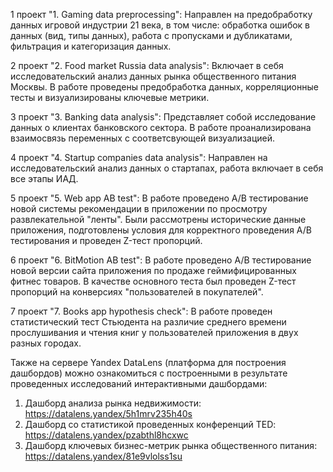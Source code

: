 1 проект "1. Gaming data preprocessing":
Направлен на предобработку данных игровой индустрии 21 века, в том числе: обработка ошибок в данных (вид, типы данных), работа с пропусками и дубликатами, фильтрация и категоризация данных.

2 проект "2. Food market Russia data analysis":
Включает в себя исследовательский анализ данных рынка общественного питания Москвы. В работе проведены предобработка данных, корреляционные тесты и визуализированы ключевые метрики.

3 проект "3. Banking data analysis":
Представляет собой исследование данных о клиентах банковского сектора. В работе проанализирована взаимосвязь переменных с соответсвующей визуализацией.

4 проект "4. Startup companies data analysis":
Направлен на исследовательский анализ данных о стартапах, работа включает в себя все этапы ИАД.

5 проект "5. Web app AB test":
В работе проведено A/B тестирование новой системы рекомендации в приложении по просмотру развлекательной "ленты". Были рассмотрены исторические данные приложения, подготовлены условия для корректного проведения A/B тестирования и проведен Z-тест пропорций.

6 проект "6. BitMotion AB test":
В работе проведено A/B тестирование новой версии сайта приложения по продаже геймифицированных фитнес товаров. В качестве основного теста был проведен Z-тест пропорций на конверсиях "пользователей в покупателей".

7 проект "7. Books app hypothesis check":
В работе проведен статистический тест Стьюдента на различие среднего времени прослушивания и чтения книг у пользователей приложения в двух разных городах.

Также на сервере Yandex DataLens (платформа для построения дашбордов) можно ознакомиться с построенными в результате проведенных исследований интерактивными дашбордами:
1. Дашборд анализа рынка недвижимости: https://datalens.yandex/5h1mrv235h40s
2. Дашборд со статистикой проведенных конференций TED: https://datalens.yandex/pzabthl8hcxwc
3. Дашборд ключевых бизнес-метрик рынка общественного питания: https://datalens.yandex/81e9vlolss1su

